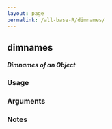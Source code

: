 ```yaml
---
layout: page
permalink: /all-base-R/dimnames/
---
```


## __dimnames__

#### _Dimnames of an Object_

### Usage

### Arguments

### Notes
